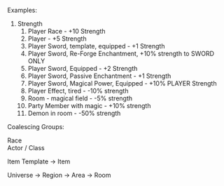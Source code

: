 Examples:

1. Strength
    1. Player Race - +10 Strength
    2. Player - +5 Strength
    3. Player Sword, template, equipped - +1 Strength
    4. Player Sword, Re-Forge Enchantment, +10% strength to SWORD ONLY
    5. Player Sword, Equipped - +2 Strength
    6. Player Sword, Passive Enchantment - +1 Strength
    7. Player Sword, Magical Power, Equipped - +10% PLAYER Strength
    8. Player Effect, tired - -10% strength
    9. Room - magical field - -5% strength
    10. Party Member with magic - +10% strength
    11. Demon in room - -50% strength



Coalescing Groups:

Race
     \
      Actor
     /
Class

Item Template -> Item

Universe -> Region -> Area -> Room
